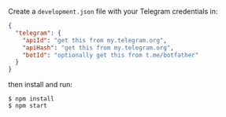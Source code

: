 
Create a `development.json` file with your Telegram credentials in:
```json
{
  "telegram": {
    "apiId": "get this from my.telegram.org",
    "apiHash": "get this from my.telegram.org",
    "botId": "optionally get this from t.me/botfather"
  }
}
```

then install and run:

```console
$ npm install
$ npm start
```
